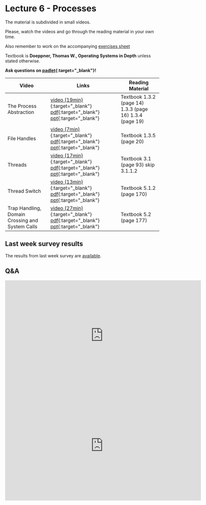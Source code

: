 # Lecture 6 - Processes

The material is subdivided in small videos.

Please, watch the videos and go through the reading material in your own time.

Also remember to work on the accompanying [exercises sheet](../exercises/EXERCISES6.html)

Textbook is **Doeppner, Thomas W., Operating Systems in Depth** unless stated otherwise.

**Ask questions on [padlet](https://uob.padlet.org/sanjayrawat/2yrm4w4fh1osjzgt?utm_source=new_remake&utm_medium=email&utm_content=padlet_url&utm_campaign=remake){:target="_blank"}!**

| Video                   | Links                     |        Reading Material                                                                                                                                                                                      |
|-------------------------|---------------------------|----------------------------------------------------------------------------------------------------------------------------------------------------------------------------------------------|
| The Process Abstraction | [video (19min)](https://web.microsoftstream.com/video/e0ec97d9-8465-4161-bad8-329a9a24e37f){:target="_blank"} [pdf](../slides/W6/notes1.pdf){:target="_blank"} [ppt](../slides/W6/process1.odp){:target="_blank"} | Textbook 1.3.2 (page 14) 1.3.3 (page 16) 1.3.4 (page 19) |
| File Handles | [video (7min)](https://web.microsoftstream.com/video/d9879d11-4174-4df8-accc-6e927277ab09){:target="_blank"} [pdf](../slides/W6/notes2.pdf){:target="_blank"} [ppt](../slides/W6/process2.odp){:target="_blank"} | Textbook 1.3.5 (page 20) |
| Threads | [video (17min)](https://web.microsoftstream.com/video/df74ed3d-d192-4c86-acbc-a96cd1e51724){:target="_blank"}  [pdf](../slides/W6/notes3.pdf){:target="_blank"}  [ppt](../slides/W6/process3.odp){:target="_blank"}  | Textbook 3.1 (page 93) skip 3.1.1.2  |
| Thread Switch | [video (13min)](https://web.microsoftstream.com/video/74ade2c7-60a6-4232-93f7-64c50abf85fe){:target="_blank"}  [pdf](../slides/W6/notes4.pdf){:target="_blank"}  [ppt](../slides/W6/process4.odp){:target="_blank"}  | Textbook 5.1.2 (page 170)  |
| Trap Handling, Domain Crossing and System Calls| [video (27min)](https://web.microsoftstream.com/video/4bf750d6-6201-4196-9abd-f9865b72fd4d){:target="_blank"}  [pdf](../slides/W6/notes5.pdf){:target="_blank"}  [ppt](../slides/W6/process5.odp){:target="_blank"}  | Textbook 5.2 (page 177) |

## Last week survey results

The results from last week survey are [available](../surveys/week5.html).

## Q&A

<iframe width="640" height="360" src="https://web.microsoftstream.com/embed/video/f658f54c-6c8d-492b-8897-0c8ea0c1a55f?autoplay=false&amp;showinfo=true" allowfullscreen style="border:none;"></iframe>

<iframe width="640" height="360" src="https://web.microsoftstream.com/embed/video/ae501fe9-9a76-4041-8145-132bd968e7de?autoplay=false&amp;showinfo=true" allowfullscreen style="border:none;"></iframe>
